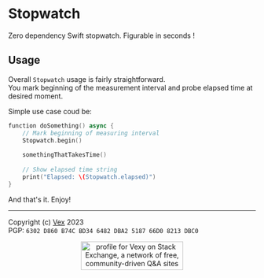 # Stopwatch

Zero dependency Swift stopwatch. Figurable in seconds !

## Usage
Overall `Stopwatch` usage is fairly straightforward.  
You mark beginning of the measurement interval and probe elapsed time at desired moment.  

Simple use case coud be:
```Swift
function doSomething() async {
    // Mark beginning of measuring interval
    Stopwatch.begin()
    
    somethingThatTakesTime()
    
    // Show elapsed time string
    print("Elapsed: \(Stopwatch.elapsed)")
}
```

And that's it. Enjoy!

---  
Copyright (c) [Vex](https://github.com/vexy) 2023  
PGP: `6302 D860 B74C BD34 6482 DBA2 5187 66D0 8213 DBC0`  

<p align="center">
    <a href="https://stackexchange.com/users/215166"><img src="https://stackexchange.com/users/flair/215166.png?theme=clean" width="208" height="58" alt="profile for Vexy on Stack Exchange, a network of free, community-driven Q&amp;A sites" title="profile for Vexy on Stack Exchange, a network of free, community-driven Q&amp;A sites">
    </a>
</p>
